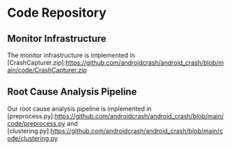 # Code Repository
## Monitor Infrastructure
   The monitor infrastructure is implemented in [CrashCapturer.zip]:https://github.com/androidcrash/android_crash/blob/main/code/CrashCapturer.zip
## Root Cause Analysis Pipeline
   Our root cause analysis pipeline is implemented in [preprocess.py]:https://github.com/androidcrash/android_crash/blob/main/code/preprocess.py and [clustering.py]:https://github.com/androidcrash/android_crash/blob/main/code/clustering.py
